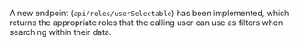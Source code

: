 A new endpoint (`api/roles/userSelectable`) has been implemented, which returns the appropriate roles that the calling user can use as filters when searching within their data.
